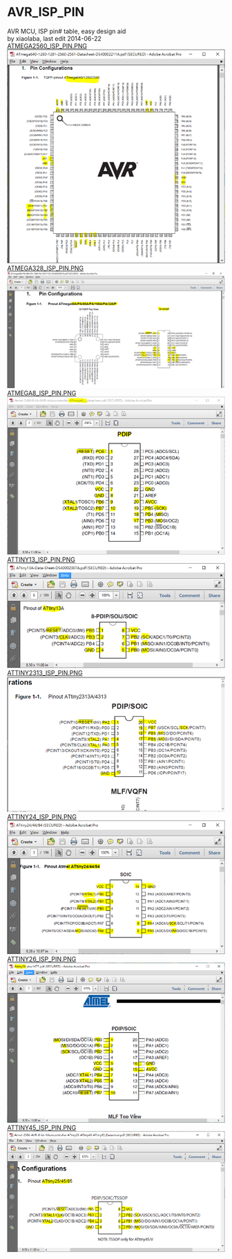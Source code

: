 # AVR_ISP_PIN   
AVR MCU, ISP pin# table, easy design aid   
by xiaolaba, last edit 2014-06-22   
[ ATMEGA2560_ISP_PIN.PNG ]( PNG/ATMEGA2560_ISP_PIN.PNG )  
![ PNG/ATMEGA2560_ISP_PIN.PNG ]( PNG/ATMEGA2560_ISP_PIN.PNG )   
[ ATMEGA328_ISP_PIN.PNG ]( PNG/ATMEGA328_ISP_PIN.PNG )  
![ PNG/ATMEGA328_ISP_PIN.PNG ]( PNG/ATMEGA328_ISP_PIN.PNG )   
[ ATMEGA8_ISP_PIN.PNG ]( PNG/ATMEGA8_ISP_PIN.PNG )  
![ PNG/ATMEGA8_ISP_PIN.PNG ]( PNG/ATMEGA8_ISP_PIN.PNG )   
[ ATTINY13_ISP_PIN.PNG ]( PNG/ATTINY13_ISP_PIN.PNG )  
![ PNG/ATTINY13_ISP_PIN.PNG ]( PNG/ATTINY13_ISP_PIN.PNG )   
[ ATTINY2313_ISP_PIN.PNG ]( PNG/ATTINY2313_ISP_PIN.PNG )  
![ PNG/ATTINY2313_ISP_PIN.PNG ]( PNG/ATTINY2313_ISP_PIN.PNG )   
[ ATTINY24_ISP_PIN.PNG ]( PNG/ATTINY24_ISP_PIN.PNG )  
![ PNG/ATTINY24_ISP_PIN.PNG ]( PNG/ATTINY24_ISP_PIN.PNG )   
[ ATTINY26_ISP_PIN.PNG ]( PNG/ATTINY26_ISP_PIN.PNG )  
![ PNG/ATTINY26_ISP_PIN.PNG ]( PNG/ATTINY26_ISP_PIN.PNG )   
[ ATTINY45_ISP_PIN.PNG ]( PNG/ATTINY45_ISP_PIN.PNG )  
![ PNG/ATTINY45_ISP_PIN.PNG ]( PNG/ATTINY45_ISP_PIN.PNG )   
